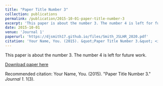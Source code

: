 ```yaml
---
title: "Paper Title Number 3"
collection: publications
permalink: /publication/2015-10-01-paper-title-number-3
excerpt: 'This paper is about the number 3. The number 4 is left for future work.'
date: 2015-10-01
venue: 'Journal 1'
paperurl: 'https://djsmith17.github.io/files/Smith_JSLHR_2020.pdf'
citation: 'Your Name, You. (2015). &quot;Paper Title Number 3.&quot; <i>Journal 1</i>. 1(3).'
---
```

This paper is about the number 3. The number 4 is left for future work.

[Download paper here](https://djsmith17.github.io/files/Smith_JSLHR_2020.pdf)

Recommended citation: Your Name, You. (2015). "Paper Title Number 3." <i>Journal 1</i>. 1(3).
